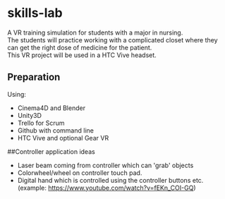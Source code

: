 # skills-lab

A VR training simulation for students with a major in nursing.<br>
The students will practice working with a complicated closet where they can get the right dose of medicine for the patient. <br>
This VR project will be used in a HTC Vive headset.

## Preparation
Using:
* Cinema4D and Blender
* Unity3D
* Trello for Scrum
* Github with command line
* HTC Vive and optional Gear VR

##Controller application ideas
* Laser beam coming from controller which can 'grab' objects
* Colorwheel/wheel on controller touch pad. 
* Digital hand which is controlled using the controller buttons etc. (example: https://www.youtube.com/watch?v=fEKn_COI-GQ)


